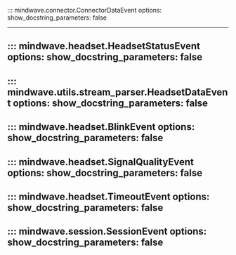 ::: mindwave.connector.ConnectorDataEvent
    options:
        show_docstring_parameters: false

---

::: mindwave.headset.HeadsetStatusEvent
    options:
        show_docstring_parameters: false
---

::: mindwave.utils.stream_parser.HeadsetDataEvent
    options:
        show_docstring_parameters: false
---

::: mindwave.headset.BlinkEvent
    options:
        show_docstring_parameters: false
---

::: mindwave.headset.SignalQualityEvent
    options:
        show_docstring_parameters: false
---

::: mindwave.headset.TimeoutEvent
    options:
        show_docstring_parameters: false
---

::: mindwave.session.SessionEvent
    options:
        show_docstring_parameters: false
---